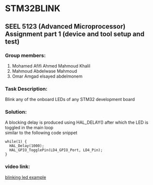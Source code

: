# STM32BLINK 
##  SEEL 5123 (Advanced Microprocessor) Assignment part 1 (device and tool setup and test)
### Group members: 
1. Mohamed Afifi Ahmed Mahmoud Khalil  
2. Mahmoud Abdelwase Mahmoud  
3. Omar Amgad elsayed abdelmonem  

### Task Description: 
Blink any of the onboard LEDs of any STM32 development board 

### Solution: 
A blocking delay is produced using HAL_DELAY() after which the LED is toggled in the main loop  
similar to the following code snippet

```
while(1) {
  HAL_Delay(1000);
  HAL_GPIO_TogglePin(LD4_GPIO_Port, LD4_Pin);
}
```

### video link: 
[blinking led example](https://drive.google.com/file/d/1xmcfUo0XEtkyhK-qzI2rws2aabZdJvAx/view?usp=sharing)

